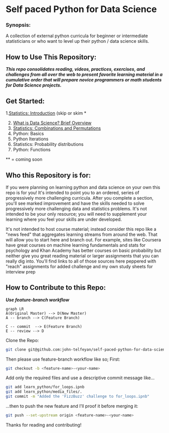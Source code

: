 # Self paced Python for Data Science

### Synopsis: 
  A collection of  external python curricula for beginner or intermediate statisticians or who want to level up their python /  data science skills. 

## How to Use This Repository:
***This repo consolidates reading, videos, practices, exercises, and challenges from all over the web to present favorite learning material in a cumulative order that will prepare novice programmers or math students for Data Science projects.***  

## Get Started:

1.[Statistics: Introduction](learn_statistics/00%20-%20Probability%20Outline%20&%20Introduction.ipynb)  (skip or skim
 *


2. [What is Data Science? Brief Overview](data_science/What%20is%20Data%20Science.md)
3. [Statistics: Combinations and Permutations](learn_statistics/01-Permutations_&_Combinations.ipynb)
4. Python: Basics
5. Python Iterations
6. Statistics: Probability distributions
7. Python:  Functions 

 ** = coming soon

## Who this Repository is for:
 If you were planning on learning python and data science on your own this repo is for you! It's intended to point you to an ordered, series of progressively more challenging curricula. After you complete a section, you'll see marked improvement and have the skills needed to solve progressively more challenging data and statistics problems.   It's not intended to be your only resource; you will need to supplement  your learning where you feel your skills are under developed.   

  It's not intended to host course material; instead consider this repo like a "news feed" that aggregates learning streams from around the web. That will allow you to start here and branch out. For example, sites like Coursera have great courses on machine learning fundamentals and stats for  psychology and Khan Academy has better courses on basic probability but neither give you great reading material or larger assignments that you can really dig into. You'll find links to all of those sources here peppered with "reach" assignments for added challenge and my own study sheets for interview prep

## How to Contribute to this Repo:
***Use feature-branch workflow***
```mermaid
graph LR
A(Original Master) --> D(New Master)
A -- branch --> C(Feature Branch)

C -- commit  --> E(Feature Branch)
E -- review --> D
``` 

Clone the Repo:
```bash
git clone git@github.com:john-telfeyan/self-paced-python-for-data-science.git
```
Then please use feature-branch workflow like so; First:
```bash
git checkout -b <feature-name>-<your-name>
```

Add only the required files and use a descriptive commit message like...
```bash
git add learn_python/for_loops.ipnb
git add learn_python/media_files/.
git commit -m "Added the 'FizzBuzz' challenge to for_loops.ipnb"
```
 ...then to push the new feature and I'll proof it before merging it:
```bash
git push --set-upstream origin <feature-name>-<your-name>
```

Thanks for reading and contributing!
<!--stackedit_data:
eyJoaXN0b3J5IjpbLTE4MTc5NzMzNTksLTE3NTMyMDk5NDMsMT
k3NDY5ODcwNywtMTY5MDc5ODcxMywtMTgxNzM2MjM2NSwtNDA4
MDQyNTU5XX0=
-->
